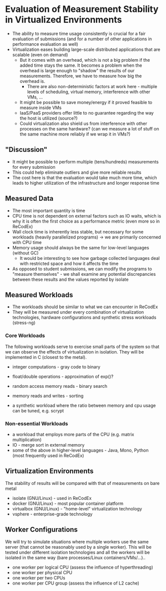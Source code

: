 # Evaluation of Measurement Stability in Virtualized Environments

- The ability to measure time usage consistently is crucial for a fair 
  evaluation of submissions (and for a number of other applications in 
  performance evaluation as well)
- Virtualization eases building large-scale distributed applications that are 
  scalable (even on demand)
  - But it comes with an overhead, which is not a big problem if the added time 
    stays the same. It becomes a problem when the overhead is large enough to 
    "shadow" the results of our measurements. Therefore, we have to measure how 
    big the overhead is.
    - There are also non-deterministic factors at work here - multiple levels of 
      scheduling, virtual memory, interference with other VMs, ...
  - It might be possible to save money/energy if it proved feasible to measure 
    inside VMs
  - IaaS/PaaS providers offer little to no guarantee regarding the way the host 
    is utilized (source?)
  - Could virtualization also shield us from interference with other processes 
    on the same hardware? (can we measure a lot of stuff on the same machine 
    more reliably if we wrap it in VMs?)

## "Discussion"

- It might be possible to perform multiple (tens/hundreds) measurements for 
  every submission
- This could help eliminate outliers and give more reliable results
- The cost here is that the evaluation would take much more time, which leads to 
  higher utilization of the infrastructure and longer response time

## Measured Data

- The most important quantity is time
- CPU time is not dependent on external factors such as IO waits, which is why 
  it is often the first choice as a performance metric (even more so in ReCodEx)
- Wall clock time is inherently less stable, but necessary for some workloads 
  (heavily parallelized programs) -> we are primarily concerned with CPU time
- Memory usage should always be the same for low-level languages (without GC)
  - It would be interesting to see how garbage collected languages deal with 
    restricted space and how it affects the time
- As opposed to student submissions, we can modify the programs to "measure
  themselves" - we shall examine any potential discrepancies between these 
  results and the values reported by isolate

## Measured Workloads

- The workloads should be similar to what we can encounter in ReCodEx
- They will be measured under every combination of virtualization technologies,
  hardware configurations and synthetic stress workloads (stress-ng)

### Core Workloads

The following workloads serve to exercise small parts of the system so that we 
can observe the effects of virtualization in isolation. They will be implemented 
in C (closest to the metal).

- integer computations - gray code to binary
- float/double operations - approximation of exp()?

- random access memory reads - binary search
- memory reads and writes - sorting

- a synthetic workload where the ratio between memory and cpu usage can be 
  tuned, e.g. scrypt

### Non-essential Workloads

- a workload that employs more parts of the CPU (e.g. matrix multiplication)
- IO - merge sort in external memory
- some of the above in higher-level languages - Java, Mono, Python (most 
  frequently used in ReCodEx)

## Virtualization Environments

The stability of results will be compared with that of measurements on bare 
metal

- isolate (GNU/Linux) - used in ReCodEx
- docker (GNU/Linux) - most popular container platform
- virtualbox (GNU/Linux) - "home-level" virtualization technology
- vsphere - enterprise-grade technology

## Worker Configurations

We will try to simulate situations where multiple workers use the same server 
(that cannot be reasonably used by a single worker). This will be tested under 
different isolation technologies and all the workers will be isolated in the 
same way (bare processes/Linux containers/VMs/...)..

- one worker per logical CPU (assess the influence of hyperthreading)
- one worker per physical CPU
- one worker per two CPUs
- one worker per CPU group (assess the influence of L2 cache)

